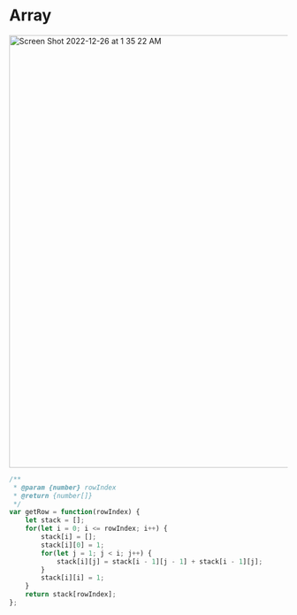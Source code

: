 # Array

<img width="782" alt="Screen Shot 2022-12-26 at 1 35 22 AM" src="https://user-images.githubusercontent.com/37787994/209518970-bbe091fa-128e-4e05-8665-af779b5fce13.png">


```js
/**
 * @param {number} rowIndex
 * @return {number[]}
 */
var getRow = function(rowIndex) {
    let stack = [];
    for(let i = 0; i <= rowIndex; i++) {
        stack[i] = [];
        stack[i][0] = 1;
        for(let j = 1; j < i; j++) {
            stack[i][j] = stack[i - 1][j - 1] + stack[i - 1][j];
        }
        stack[i][i] = 1;
    }
    return stack[rowIndex];
};
```
